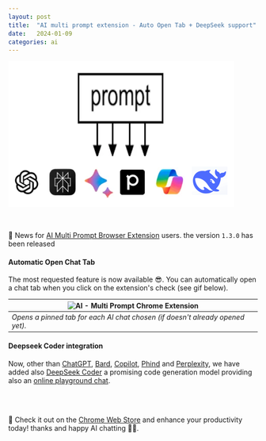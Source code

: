 ```yaml
---
layout: post
title:  "AI multi prompt extension - Auto Open Tab + DeepSeek support"
date:   2024-01-09
categories: ai
---
```


![Cover Image](../assets/ai-multi-prompt-browser-extension/cover.png)

<br>

🎉 News for [AI Multi Prompt Browser Extension][chrome] users. the version `1.3.0` has been released

#### Automatic Open Chat Tab

The most requested feature is now available 😎. You can automatically open a chat tab when you click on the extension's check (see gif below).

| ![AI - Multi Prompt Chrome Extension](../../../../assets/ai-multi-prompt-browser-extension/output.gif) |
| --- | 
| _Opens a pinned tab for each AI chat chosen (if doesn't already opened yet)._ |

#### Deepseek Coder integration

Now, other than [ChatGPT], [Bard], [Copilot], [Phind] and [Perplexity], we have added also [DeepSeek Coder][Deepseek] a promising code generation model providing also an [online playground chat][deepseek_chat].

<br>
<br>

🔗 Check it out on the [Chrome Web Store][chrome] and enhance your productivity today! thanks and happy AI chatting 💬🤖.


[extension]: https://bsorrentino.github.io/bsorrentino/ai/2023/10/16/ai-multi-prompt-browser-extension.html
[chrome]: https://chromewebstore.google.com/detail/jmifflpjnpeamgeclkhlbilpjjmhajmd/preview?hl=en
[chatgpt]: https://chat.openai.com/
[bard]: https://bard.google.com/
[perplexity]: https://perplexity.ai/
[phind]: https://phind.com/
[copilot]: https://copilot.microsoft.com/
[deepseek]: https://github.com/deepseek-ai/DeepSeek-Coder
[deepseek_chat]: https://github.com/deepseek-ai/DeepSeek-Coder
